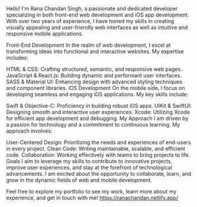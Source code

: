 
Hello! I'm Rana Chandan Singh, a passionate and dedicated developer specializing in both front-end web development and iOS app development. With over two years of experience, I have honed my skills in creating visually appealing and user-friendly web interfaces as well as intuitive and responsive mobile applications.

Front-End Development
In the realm of web development, I excel at transforming ideas into functional and interactive websites. My expertise includes:

HTML & CSS: Crafting structured, semantic, and responsive web pages.
JavaScript & React.js: Building dynamic and performant user interfaces.
SASS & Material UI: Enhancing design with advanced styling techniques and component libraries.
iOS Development
On the mobile side, I focus on developing seamless and engaging iOS applications. My key skills include:

Swift & Objective-C: Proficiency in building robust iOS apps.
UIKit & SwiftUI: Designing smooth and interactive user experiences.
Xcode: Utilizing Xcode for efficient app development and debugging.
My Approach
I am driven by a passion for technology and a commitment to continuous learning. My approach involves:

User-Centered Design: Prioritizing the needs and experiences of end-users in every project.
Clean Code: Writing maintainable, scalable, and efficient code.
Collaboration: Working effectively with teams to bring projects to life.
Goals
I aim to leverage my skills to contribute to innovative projects, improve user experiences, and stay at the forefront of technological advancements. I am excited about the opportunity to collaborate, learn, and grow in the dynamic fields of web and mobile development.

Feel free to explore my portfolio to see my work, learn more about my experience, and get in touch with me!
https://ranachandan.netlify.app/

